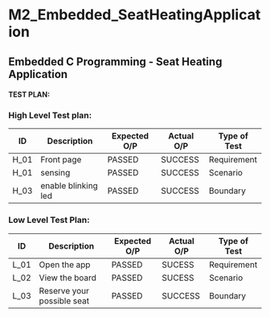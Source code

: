 # M2_Embedded_SeatHeatingApplication
 
## Embedded C Programming - Seat Heating Application
#### TEST PLAN:
### High Level Test plan:
| ID    | Description                             | Expected O/P | Actual O/P | Type of Test |
|-------|-----------------------------------------| ------------ | ---------- | ------------ |
| H_01  |Front page                   |PASSED        |SUCCESS     | Requirement  |
| H_01  |sensing                          |PASSED        |SUCCESS     | Scenario     |
| H_03  |enable blinking led             |PASSED        |SUCCESS     | Boundary     |


### Low Level Test Plan:
| ID    | Description           | Expected O/P | Actual O/P | Type of Test | 
|-------|-----------------------| ------------ | -----------| ------------ |
| L_01  |Open the app           | PASSED       |SUCESS      | Requirement  |
| L_02  |View the board| PASSED       |SUCESS      | Scenario     |
| L_03  |Reserve your possible seat     | PASSED       |SUCCESS     | Boundary     |